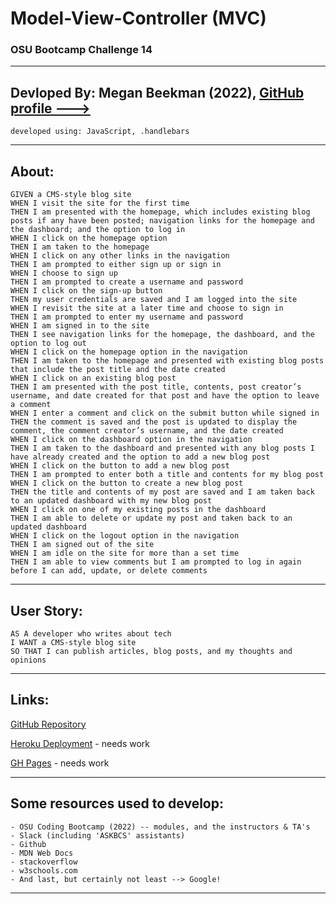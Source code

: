 # Model-View-Controller (MVC)
### OSU Bootcamp Challenge 14
---------------------------------------------------
## Devloped By: Megan Beekman (2022), [GitHub profile --->](https://github.com/meganbeek98)
    developed using: JavaScript, .handlebars

---------------------------------------------------

## About: <br>
    GIVEN a CMS-style blog site
    WHEN I visit the site for the first time
    THEN I am presented with the homepage, which includes existing blog posts if any have been posted; navigation links for the homepage and the dashboard; and the option to log in
    WHEN I click on the homepage option
    THEN I am taken to the homepage
    WHEN I click on any other links in the navigation
    THEN I am prompted to either sign up or sign in
    WHEN I choose to sign up
    THEN I am prompted to create a username and password
    WHEN I click on the sign-up button
    THEN my user credentials are saved and I am logged into the site
    WHEN I revisit the site at a later time and choose to sign in
    THEN I am prompted to enter my username and password
    WHEN I am signed in to the site
    THEN I see navigation links for the homepage, the dashboard, and the option to log out
    WHEN I click on the homepage option in the navigation
    THEN I am taken to the homepage and presented with existing blog posts that include the post title and the date created
    WHEN I click on an existing blog post
    THEN I am presented with the post title, contents, post creator’s username, and date created for that post and have the option to leave a comment
    WHEN I enter a comment and click on the submit button while signed in
    THEN the comment is saved and the post is updated to display the comment, the comment creator’s username, and the date created
    WHEN I click on the dashboard option in the navigation
    THEN I am taken to the dashboard and presented with any blog posts I have already created and the option to add a new blog post
    WHEN I click on the button to add a new blog post
    THEN I am prompted to enter both a title and contents for my blog post
    WHEN I click on the button to create a new blog post
    THEN the title and contents of my post are saved and I am taken back to an updated dashboard with my new blog post
    WHEN I click on one of my existing posts in the dashboard
    THEN I am able to delete or update my post and taken back to an updated dashboard
    WHEN I click on the logout option in the navigation
    THEN I am signed out of the site
    WHEN I am idle on the site for more than a set time
    THEN I am able to view comments but I am prompted to log in again before I can add, update, or delete comments

---------------------------------------------------

## User Story: <br>
    AS A developer who writes about tech
    I WANT a CMS-style blog site
    SO THAT I can publish articles, blog posts, and my thoughts and opinions


---------------------------------------------------

## Links: <br>

[GitHub Repository](https://github.com/meganbeek98/Model-View-Controller-MVC.git)

[Heroku Deployment](https://tech-blog-meganbeek98.herokuapp.com/) - needs work

[GH Pages](https://meganbeek98.github.io/Model-View-Controller-MVC/) - needs work

----------------------------------------------------

## Some resources used to develop: <br>
    - OSU Coding Bootcamp (2022) -- modules, and the instructors & TA's
    - Slack (including 'ASKBCS' assistants)
    - Github
    - MDN Web Docs
    - stackoverflow
    - w3schools.com
    - And last, but certainly not least --> Google!

----------------------------------------------------

